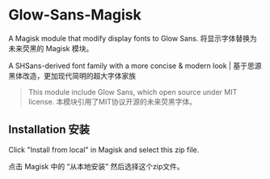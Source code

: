 # Glow-Sans-Magisk

A Magisk module that modify display fonts to Glow Sans. 将显示字体替换为未来荧黑的 Magisk 模块。

A SHSans-derived font family with a more concise & modern look | 基于思源黑体改造，更加现代简明的超大字体家族

> This module include Glow Sans, which open source under MIT license. 本模块引用了MIT协议开源的未来荧黑字体。

## Installation 安装

Click "Install from local" in Magisk and select this zip file.

点击 Magisk 中的 “从本地安装” 然后选择这个zip文件。
